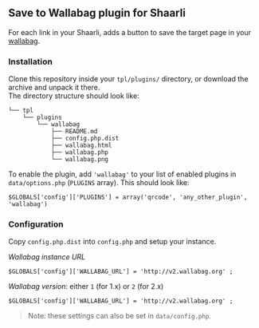 ## Save to Wallabag plugin for Shaarli

For each link in your Shaarli, adds a button to save the target page in your [wallabag](https://www.wallabag.org/).

### Installation
Clone this repository inside your `tpl/plugins/` directory, or download the archive and unpack it there.  
The directory structure should look like:

```
└── tpl
    └── plugins
        └── wallabag
            ├── README.md
            ├── config.php.dist
            ├── wallabag.html
            ├── wallabag.php
            └── wallabag.png
```

To enable the plugin, add `'wallabag'` to your list of enabled plugins in `data/options.php` (`PLUGINS` array).
This should look like:

```
$GLOBALS['config']['PLUGINS'] = array('qrcode', 'any_other_plugin', 'wallabag')
```

### Configuration

Copy `config.php.dist` into `config.php` and setup your instance.

*Wallabag instance URL*
```
$GLOBALS['config']['WALLABAG_URL'] = 'http://v2.wallabag.org' ;
```

*Wallabag version*: either `1` (for 1.x) or `2` (for 2.x)
```
$GLOBALS['config']['WALLABAG_URL'] = 'http://v2.wallabag.org' ;
```

> Note: these settings can also be set in `data/config.php`.